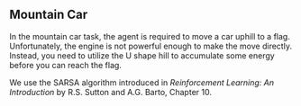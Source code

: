 
## Mountain Car
In the mountain car task, the agent is required to move a car uphill to a flag.
Unfortunately, the engine is not powerful enough to make the move directly.
Instead, you need to utilize the U shape hill to accumulate some energy before
you can reach the flag.

We use the SARSA algorithm introduced in *Reinforcement Learning: An Introduction*
by R.S. Sutton and A.G. Barto, Chapter 10.
